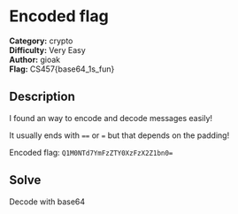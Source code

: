 # Encoded flag

**Category:** crypto\
**Difficulty:** Very Easy\
**Author:** gioak\
**Flag:** CS457{base64_1s_fun}

## Description

I found an way to encode and decode messages easily!

It usually ends with `==` or `=` but that depends on the padding!

Encoded flag: `Q1M0NTd7YmFzZTY0XzFzX2Z1bn0=`

## Solve

Decode with base64